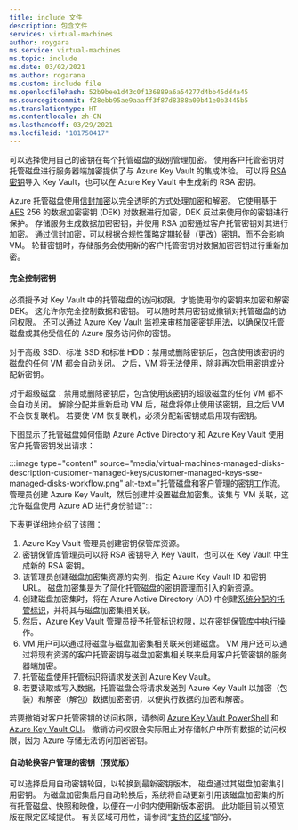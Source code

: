 ```yaml
---
title: include 文件
description: 包含文件
services: virtual-machines
author: roygara
ms.service: virtual-machines
ms.topic: include
ms.date: 03/02/2021
ms.author: rogarana
ms.custom: include file
ms.openlocfilehash: 52b9bee1d43c0f136889a6a54277d4bb45dd4a45
ms.sourcegitcommit: f28ebb95ae9aaaff3f87d8388a09b41e0b3445b5
ms.translationtype: HT
ms.contentlocale: zh-CN
ms.lasthandoff: 03/29/2021
ms.locfileid: "101750417"
---
```

可以选择使用自己的密钥在每个托管磁盘的级别管理加密。 使用客户托管密钥对托管磁盘进行服务器端加密提供了与 Azure Key Vault 的集成体验。 可以将 [RSA 密钥](../articles/key-vault/keys/hsm-protected-keys.md)导入 Key Vault，也可以在 Azure Key Vault 中生成新的 RSA 密钥。 

Azure 托管磁盘使用[信封加密](../articles/storage/common/storage-client-side-encryption.md#encryption-and-decryption-via-the-envelope-technique)以完全透明的方式处理加密和解密。 它使用基于 [AES](https://en.wikipedia.org/wiki/Advanced_Encryption_Standard) 256 的数据加密密钥 (DEK) 对数据进行加密，DEK 反过来使用你的密钥进行保护。 存储服务生成数据加密密钥，并使用 RSA 加密通过客户托管密钥对其进行加密。 通过信封加密，可以根据合规性策略定期轮替（更改）密钥，而不会影响 VM。 轮替密钥时，存储服务会使用新的客户托管密钥对数据加密密钥进行重新加密。 

#### <a name="full-control-of-your-keys"></a>完全控制密钥

必须授予对 Key Vault 中的托管磁盘的访问权限，才能使用你的密钥来加密和解密 DEK。 这允许你完全控制数据和密钥。 可以随时禁用密钥或撤销对托管磁盘的访问权限。 还可以通过 Azure Key Vault 监视来审核加密密钥用法，以确保仅托管磁盘或其他受信任的 Azure 服务访问你的密钥。

对于高级 SSD、标准 SSD 和标准 HDD：禁用或删除密钥后，包含使用该密钥的磁盘的任何 VM 都会自动关闭。 之后，VM 将无法使用，除非再次启用密钥或分配新密钥。    

对于超级磁盘：禁用或删除密钥后，包含使用该密钥的超级磁盘的任何 VM 都不会自动关闭。 解除分配并重新启动 VM 后，磁盘将停止使用该密钥，且之后 VM 不会恢复联机。 若要使 VM 恢复联机，必须分配新密钥或启用现有密钥。    

下图显示了托管磁盘如何借助 Azure Active Directory 和 Azure Key Vault 使用客户托管密钥发出请求：

:::image type="content" source="media/virtual-machines-managed-disks-description-customer-managed-keys/customer-managed-keys-sse-managed-disks-workflow.png" alt-text="托管磁盘和客户管理的密钥工作流。管理员创建 Azure Key Vault，然后创建并设置磁盘加密集。该集与 VM 关联，这允许磁盘使用 Azure AD 进行身份验证":::

下表更详细地介绍了该图：

1. Azure Key Vault 管理员创建密钥保管库资源。
1. 密钥保管库管理员可以将 RSA 密钥导入 Key Vault，也可以在 Key Vault 中生成新的 RSA 密钥。
1. 该管理员创建磁盘加密集资源的实例，指定 Azure Key Vault ID 和密钥 URL。 磁盘加密集是为了简化托管磁盘的密钥管理而引入的新资源。 
1. 创建磁盘加密集时，将在 Azure Active Directory (AD) 中创建[系统分配的托管标识](../articles/active-directory/managed-identities-azure-resources/overview.md)，并将其与磁盘加密集相关联。 
1. 然后，Azure Key Vault 管理员授予托管标识权限，以在密钥保管库中执行操作。
1. VM 用户可以通过将磁盘与磁盘加密集相关联来创建磁盘。 VM 用户还可以通过将现有资源的客户托管密钥与磁盘加密集相关联来启用客户托管密钥的服务器端加密。 
1. 托管磁盘使用托管标识将请求发送到 Azure Key Vault。
1. 若要读取或写入数据，托管磁盘会将请求发送到 Azure Key Vault 以加密（包装）和解密（解包）数据加密密钥，以便执行数据的加密和解密。 

若要撤销对客户托管密钥的访问权限，请参阅 [Azure Key Vault PowerShell](/powershell/module/azurerm.keyvault/) 和 [Azure Key Vault CLI](/cli/azure/keyvault)。 撤销访问权限会实际阻止对存储帐户中所有数据的访问权限，因为 Azure 存储无法访问加密密钥。

#### <a name="automatic-key-rotation-of-customer-managed-keys-preview"></a>自动轮换客户管理的密钥（预览版）

可以选择启用自动密钥轮回，以轮换到最新密钥版本。 磁盘通过其磁盘加密集引用密钥。 为磁盘加密集启用自动轮换后，系统将自动更新引用该磁盘加密集的所有托管磁盘、快照和映像，以便在一小时内使用新版本密钥。 此功能目前以预览版在限定区域提供。 有关区域可用性，请参阅“[支持的区域](#supported-regions)”部分。